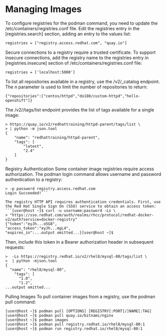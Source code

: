 # Managing Images
To configure registries for the podman command, you need to update the /etc/containers/registries.conf file. 
Edit the registries entry in the [registries.search] section, adding an entry to the values list:
```[registries.search]
registries = ["registry.access.redhat.com", "quay.io"]
```

Secure connections to a registry require a trusted certificate. To support insecure connections, 
add the registry name to the registries entry in [registries.insecure] section of /etc/containers/registries.conf file:
```[registries.insecure]
registries = ['localhost:5000']
```

To list all repositories available in a registry, use the /v2/_catalog endpoint. The n parameter is used to limit the number of repositories to return:
```[user@host ~]$ curl -Ls https://myserver/v2/_catalog?n=3
{"repositories":["centos/httpd","do180/custom-httpd","hello-openshift"]}
```

The /v2/<name>/tags/list endpoint provides the list of tags available for a single image:
```[user@host ~]$ curl -Ls \
> https://quay.io/v2/redhattraining/httpd-parent/tags/list \
> | python -m json.tool
{
    "name": "redhattraining/httpd-parent",
    "tags": [
        "latest",
        "2.4"
    ]
}
```

Registry Authentication
Some container image registries require access authorization. The podman login command allows username and password authentication to a registry:
  
```[user@host ~]$ podman login -u username \
> -p password registry.access.redhat.com
Login Succeeded!```
  
The registry HTTP API requires authentication credentials. First, use the Red Hat Single Sign On (SSO) service to obtain an access token:
```[user@host ~]$ curl -u username:password -Ls \
> "https://sso.redhat.com/auth/realms/rhcc/protocol/redhat-docker-v2/auth?service=docker-registry"
{"token":"eyJh...o5G8",
"access_token":"eyJh...mgL4",
"expires_in":...output omitted...}[user@host ~]$
```
 
Then, include this token in a Bearer authorization header in subsequent requests:
```[user@host ~]$ curl -H "Authorization: Bearer eyJh...mgL4" \
>  -Ls https://registry.redhat.io/v2/rhel8/mysql-80/tags/list \
>  | python -mjson.tool
{
  "name": "rhel8/mysql-80",
    "tags": [
      "1.0",
      "1.2",
...output omitted...
```

Pulling Images
To pull container images from a registry, use the podman pull command:
```
[user@host ~]$ podman pull [OPTIONS] [REGISTRY[:PORT]/]NAME[:TAG]
[user@host ~]$ podman pull quay.io/bitnami/nginx
[user@host ~]$ podman images
[user@host ~]$ podman pull registry.redhat.io/rhel8/mysql-80:1
[user@host ~]$ podman run registry.redhat.io/rhel8/mysql-80:1
 ``` 


